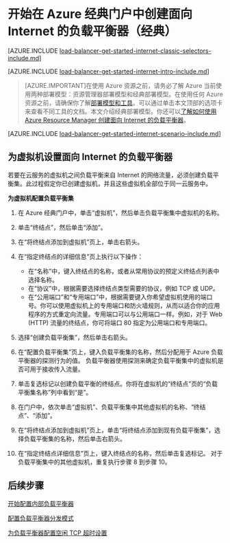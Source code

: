 
<properties 
   pageTitle="开始使用 Azure 经典门户在经典部署模型中创建面向 Internet 的负载平衡器 | Azure"
   description="了解如何使用 Azure 经典门户在经典部署模型中创建面向 Internet 的负载平衡器"
   services="load-balancer"
   documentationCenter="na"
   authors="joaoma"
   manager="carmonm"
   editor=""
   tags="azure-service-management"
/>
<tags  
   ms.service="load-balancer"
   ms.date="03/17/2016"
   wacn.date="08/29/2016" />

# 开始在 Azure 经典门户中创建面向 Internet 的负载平衡器（经典）

[AZURE.INCLUDE [load-balancer-get-started-internet-classic-selectors-include.md](../../includes/load-balancer-get-started-internet-classic-selectors-include.md)]

[AZURE.INCLUDE [load-balancer-get-started-internet-intro-include.md](../../includes/load-balancer-get-started-internet-intro-include.md)]

>[AZURE.IMPORTANT]在使用 Azure 资源之前，请务必了解 Azure 当前使用两种部署模型：资源管理器部署模型和经典部署模型。在使用任何 Azure 资源之前，请确保你了解[部署模型和工具](/documentation/articles/azure-classic-rm/)。可以通过单击本文顶部的选项卡来查看不同工具的文档。本文介绍经典部署模型。你还可以[了解如何使用 Azure Resource Manager 创建面向 Internet 的负载平衡器](/documentation/articles/load-balancer-get-started-internet-arm-ps/)。

[AZURE.INCLUDE [load-balancer-get-started-internet-scenario-include.md](../../includes/load-balancer-get-started-internet-scenario-include.md)]


## 为虚拟机设置面向 Internet 的负载平衡器

若要在云服务的虚拟机之间负载平衡来自 Internet 的网络流量，必须创建负载平衡集。此过程假定你已创建虚拟机，并且这些虚拟机全部位于同一云服务中。

**为虚拟机配置负载平衡集**

1. 在 Azure 经典门户中，单击“虚拟机”，然后单击负载平衡集中虚拟机的名称。
2.	单击“终结点”，然后单击“添加”。

4.	在“将终结点添加到虚拟机”页上，单击右箭头。

4.	在“指定终结点的详细信息”页上执行以下操作：
	- 在“名称”中，键入终结点的名称，或者从常用协议的预定义终结点列表中选择名称。
	-  在“协议”中，根据需要选择终结点类型需要的协议，例如 TCP 或 UDP。
 	-  在“公用端口”和“专用端口”中，根据需要键入你希望虚拟机使用的端口号。你可以使用虚拟机上的专用端口和防火墙规则，从而以适合你的应用程序的方式重定向流量。专用端口可以与公用端口一样。例如，对于 Web (HTTP) 流量的终结点，你可将端口 80 指定为公用端口和专用端口。

5.	选择“创建负载平衡集”，然后单击右箭头。

6.	在“配置负载平衡集”页上，键入负载平衡集的名称，然后分配用于 Azure 负载平衡器的探测行为的值。
负载平衡器使用探测来确定负载平衡集中的虚拟机是否可用于接收传入流量。

7.	单击复选标记以创建负载平衡的终结点。你将在虚拟机的“终结点”页的“负载平衡集名称”列中看到“是”。

8.	在门户中，依次单击“虚拟机”、负载平衡集中其他虚拟机的名称、“终结点”、“添加”。

9.	在“将终结点添加到虚拟机”页上，单击“将终结点添加到现有负载平衡集”，选择负载平衡集的名称，然后单击右箭头。

10.	在“指定终结点详细信息”页上，键入终结点的名称，然后单击复选标记。
对于负载平衡集中的其他虚拟机，重复执行步骤 8 到步骤 10。



## 后续步骤

[开始配置内部负载平衡器](/documentation/articles/load-balancer-get-started-ilb-arm-ps/)

[配置负载平衡器分发模式](/documentation/articles/load-balancer-distribution-mode/)

[为负载平衡器配置空闲 TCP 超时设置](/documentation/articles/load-balancer-tcp-idle-timeout/)

<!---HONumber=Mooncake_0822_2016-->